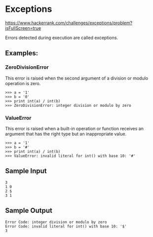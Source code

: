 # Exceptions

https://www.hackerrank.com/challenges/exceptions/problem?isFullScreen=true

Errors detected during execution are called exceptions.

## Examples:

### ZeroDivisionError
This error is raised when the second argument of a division or modulo operation is zero.
```
>>> a = '1'
>>> b = '0'
>>> print int(a) / int(b)
>>> ZeroDivisionError: integer division or modulo by zero
```

### ValueError
This error is raised when a built-in operation or function receives an argument that has the right type 
but an inappropriate value.

```
>>> a = '1'
>>> b = '#'
>>> print int(a) / int(b)
>>> ValueError: invalid literal for int() with base 10: '#'
```

## Sample Input
```
3
1 0
2 $
3 1
```

## Sample Output
```
Error Code: integer division or modulo by zero
Error Code: invalid literal for int() with base 10: '$'
3
```